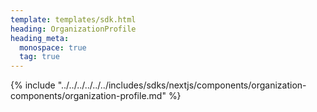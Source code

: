 ```yaml
---
template: templates/sdk.html
heading: OrganizationProfile
heading_meta:
  monospace: true
  tag: true
---
```

{% include "../../../../../../includes/sdks/nextjs/components/organization-components/organization-profile.md" %}
